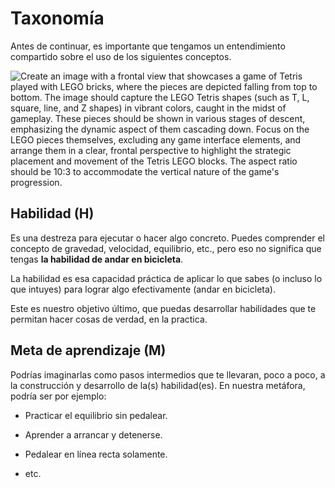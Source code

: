 # Taxonomía

Antes de continuar, es importante que tengamos un entendimiento compartido sobre el uso de los siguientes conceptos. 

<img src="file:///home/diegovelezg/Documentos/GitHub/codigom/assets/lego_teris.jpg" title="" alt="Create an image with a frontal view that showcases a game of Tetris played with LEGO bricks, where the pieces are depicted falling from top to bottom. The image should capture the LEGO Tetris shapes (such as T, L, square, line, and Z shapes) in vibrant colors, caught in the midst of gameplay. These pieces should be shown in various stages of descent, emphasizing the dynamic aspect of them cascading down. Focus on the LEGO pieces themselves, excluding any game interface elements, and arrange them in a clear, frontal perspective to highlight the strategic placement and movement of the Tetris LEGO blocks. The aspect ratio should be 10:3 to accommodate the vertical nature of the game's progression." data-align="left">

## Habilidad (H)

Es una destreza para ejecutar o hacer algo concreto. Puedes comprender el concepto de gravedad, velocidad, equilibrio, etc., pero eso no significa que tengas **la habilidad de andar en bicicleta**.

La habilidad es esa capacidad práctica de aplicar lo que sabes (o incluso lo que intuyes) para lograr algo efectivamente (andar en bicicleta).

Este es nuestro objetivo último, que puedas desarrollar habilidades que te permitan hacer cosas de verdad, en la practica.

## Meta de aprendizaje (M)

Podrías imaginarlas como pasos intermedios que te llevaran, poco a poco, a la construcción y desarrollo de la(s) habilidad(es). En nuestra metáfora, podría ser por ejemplo:

- Practicar el equilibrio sin pedalear.

- Aprender a arrancar y detenerse.

- Pedalear en línea recta solamente.

- etc.
